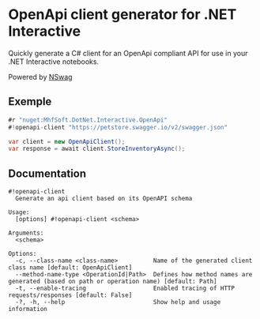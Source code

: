# OpenApi client generator for .NET Interactive

Quickly generate a C# client for an OpenApi compliant API for use in your .NET Interactive notebooks.

Powered by <a href="https://github.com/RicoSuter/NSwag">NSwag</a>

## Exemple 
```csharp
#r "nuget:MhfSoft.DotNet.Interactive.OpenApi"
#!openapi-client "https://petstore.swagger.io/v2/swagger.json"

var client = new OpenApiClient();
var response = await client.StoreInventoryAsync();
```

## Documentation
```
#!openapi-client
  Generate an api client based on its OpenAPI schema

Usage:
  [options] #!openapi-client <schema>

Arguments:
  <schema>

Options:
  -c, --class-name <class-name>          Name of the generated client class name [default: OpenApiClient]
  --method-name-type <OperationId|Path>  Defines how method names are generated (based on path or operation name) [default: Path]
  -t, --enable-tracing                   Enabled tracing of HTTP requests/responses [default: False]
  -?, -h, --help                         Show help and usage information
```